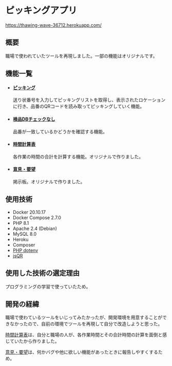 # ピッキングアプリ
https://thawing-wave-36712.herokuapp.com/


## 概要
職場で使われていたツールを再現しました。一部の機能はオリジナルです。


## 機能一覧

* #### [ピッキング](https://thawing-wave-36712.herokuapp.com/readList.php)
  送り状番号を入力してピッキングリストを取得し、表示されたロケーションに行き、品番のQRコードを読み取ってピッキングしていく機能。

* #### [検品DBチェックなし](https://thawing-wave-36712.herokuapp.com/awase.html)
  品番が一致しているかどうかを確認する機能。

* #### [時間計算表](https://thawing-wave-36712.herokuapp.com/timeCalculator.html)
  各作業の時間の合計を計算する機能。オリジナルで作りました。

* #### [意見・要望](https://thawing-wave-36712.herokuapp.com/forum.php)
  掲示板。オリジナルで作りました。


## 使用技術
* Docker 20.10.17
* Docker Compose 2.7.0
* PHP 8.1
* Apache 2.4 (Debian)
* MySQL 8.0
* Heroku
* Composer
* [PHP dotenv](https://github.com/vlucas/phpdotenv)
* [jsQR](https://github.com/cozmo/jsQR)


## 使用した技術の選定理由

プログラミングの学習で使っていたため。


## 開発の経緯

職場で使わているツールをいじってみたかったが、開発環境を用意することができなかったので、自前の環境でツールを再現して自分で改造しようと思った。

[時間計算表](#時間計算表)は、自分と職場の人が、各作業時間とその合計時間の計算を面倒と感じていたから作りました。

[意見・要望](#意見・要望)は、何かバグや他に欲しい機能があったときに報告しやすくするため。
